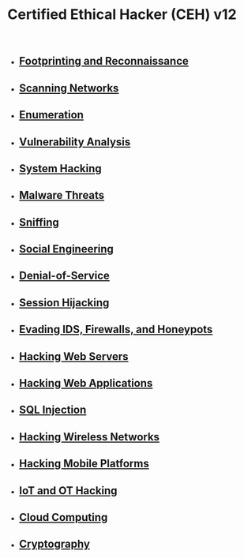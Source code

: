 # Certified Ethical Hacker (CEH) v12

<br>

- ## [Footprinting and Reconnaissance](Footprinting_and_Reconnaissance.md)
- ## [Scanning Networks](Scanning_Networks.md)
- ## [Enumeration](Enumeration.md)
- ## [Vulnerability Analysis](Vulnerability_Analysis.md)
- ## [System Hacking](System_Hacking.md)
- ## [Malware Threats](Malware_Threats.md)
- ## [Sniffing](Sniffing.md)
- ## [Social Engineering](Social_Engineering.md)
- ## [Denial-of-Service](Denial_of_Service.md)
- ## [Session Hijacking](Session_Hijacking.md)
- ## [Evading IDS, Firewalls, and Honeypots](Evading_IDS_Firewalls_and_Honeypots.md)
- ## [Hacking Web Servers](Hacking_Web_Servers.md)
- ## [Hacking Web Applications](Hacking_Web_Applications.md)
- ## [SQL Injection](SQL_Injection.md)
- ## [Hacking Wireless Networks](Hacking_Wireless_Networks.md)
- ## [Hacking Mobile Platforms](Hacking_Mobile_Platforms.md)
- ## [IoT and OT Hacking](IoT_and_OT_Hacking.md)
- ## [Cloud Computing](Cloud_Computing.md)
- ## [Cryptography](Cryptography.md)



